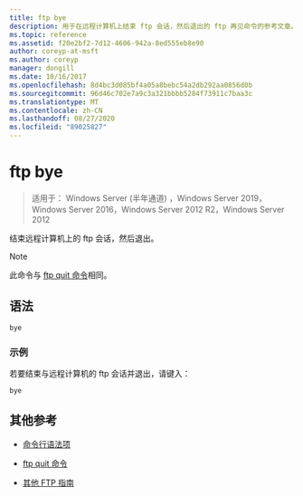 ```yaml
---
title: ftp bye
description: 用于在远程计算机上结束 ftp 会话，然后退出的 ftp 再见命令的参考文章。
ms.topic: reference
ms.assetid: f20e2bf2-7d12-4606-942a-8ed555eb8e90
author: coreyp-at-msft
ms.author: coreyp
manager: dongill
ms.date: 10/16/2017
ms.openlocfilehash: 8d4bc3d085bf4a05a8bebc54a2db292aa0856d0b
ms.sourcegitcommit: 96d46c702e7a9c3a321bbbb5284f73911c7baa3c
ms.translationtype: MT
ms.contentlocale: zh-CN
ms.lasthandoff: 08/27/2020
ms.locfileid: "89025827"
---
```

# <a name="ftp-bye"></a>ftp bye

> 适用于： Windows Server (半年通道) ，Windows Server 2019，Windows Server 2016，Windows Server 2012 R2，Windows Server 2012

结束远程计算机上的 ftp 会话，然后退出。

> [!NOTE]
> 此命令与 [ftp quit 命令](ftp-quit.md)相同。

## <a name="syntax"></a>语法

```
bye
```

### <a name="examples"></a>示例

若要结束与远程计算机的 ftp 会话并退出，请键入：

```
bye
```

## <a name="additional-references"></a>其他参考

- [命令行语法项](command-line-syntax-key.md)

- [ftp quit 命令](ftp-quit.md)

- [其他 FTP 指南](/previous-versions/orphan-topics/ws.10/cc756013(v=ws.10))
